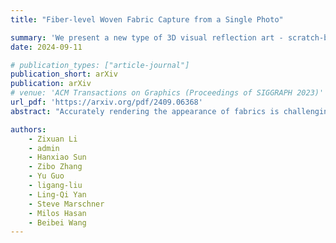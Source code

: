 ```yaml
---
title: "Fiber-level Woven Fabric Capture from a Single Photo"

summary: 'We present a new type of 3D visual reflection art - scratch-based reflection art. We derived algorithms that performs differentiable rendering on microstructures and built machine to manufacture real objects.'
date: 2024-09-11

# publication_types: ["article-journal"]
publication_short: arXiv
publication: arXiv
# venue: 'ACM Transactions on Graphics (Proceedings of SIGGRAPH 2023)'
url_pdf: 'https://arxiv.org/pdf/2409.06368'
abstract: "Accurately rendering the appearance of fabrics is challenging, due to their complex 3D microstructures and specialized optical properties. If we model the geometry and optics of fabrics down to the fiber level, we can achieve unprecedented rendering realism, but this raises the difficulty of authoring or capturing the fiber-level assets. Existing approaches can obtain fiber-level geometry with special devices (e.g., CT) or complex hand-designed procedural pipelines (manually tweaking a set of parameters). In this paper, we propose a unified framework to capture fiber-level geometry and appearance of woven fabrics using a single low-cost microscope image. This may seem like an impossible task: a single microscope photo looks very different from the final rendering we would like to achieve, and the information contained in it may seem minimal. We propose a novel fiber parameter estimation pipeline in a coarse-to-fine manner, establishing a subset of parameters step by step. At the core of our pipeline are differentiable procedural geometric and appearance models for woven fabrics at the fiber level, enabling both geometry and appearance to be optimized simultaneously. We first use a simple neural network to predict initial parameters of our geometric and appearance models. From this starting point, we further optimize the parameters of procedural fiber geometry and an approximated shading model via differentiable rasterization to match the microscope photo more accurately. Finally, we refine the fiber appearance parameters via differentiable path tracing, converging to accurate fiber optical parameters, which are suitable for physically-based light simulations to produce high-quality rendered results. We believe that our method is the first to utilize differentiable rendering at the microscopic level, supporting physically-based scattering from explicit fiber assemblies. Our fabric parameter estimation achieves high-quality re-rendering of measured woven fabric samples in both distant and close-up views. These results can further be used for efficient rendering or converted to downstream representations. We also propose a patch-space fiber geometry procedural generation and a two-scale path tracing framework for efficient rendering of fabric scenes."

authors:
    - Zixuan Li
    - admin
    - Hanxiao Sun
    - Zibo Zhang
    - Yu Guo
    - ligang-liu
    - Ling-Qi Yan
    - Steve Marschner
    - Milos Hasan
    - Beibei Wang
---
```

